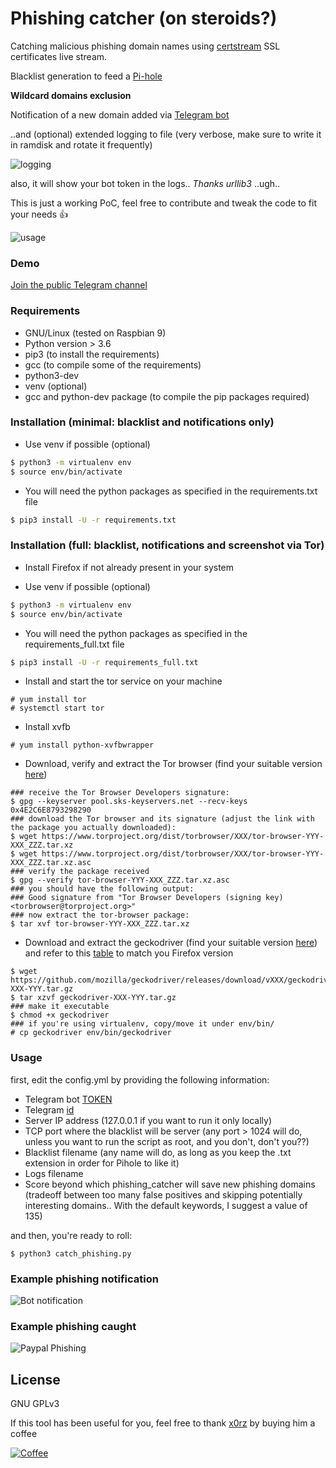 # Phishing catcher (on steroids?)

Catching malicious phishing domain names using [certstream](https://certstream.calidog.io/) SSL certificates live stream.

Blacklist generation to feed a [Pi-hole](https://github.com/pi-hole/pi-hole/blob/master/README.md)

**Wildcard domains exclusion**

Notification of a new domain added via [Telegram bot](https://core.telegram.org/bots) 

..and (optional) extended logging to file (very verbose, make sure to write it in ramdisk and rotate it frequently)

![logging](https://i.imgur.com/c8JsfCM.png)

also, it will show your bot token in the logs.. *Thanks urllib3* ..ugh..

This is just a working PoC, feel free to contribute and tweak the code to fit your needs 👍

![usage](https://i.imgur.com/4BGuXkR.gif)

### Demo
[Join the public Telegram channel](https://t.me/phishing_certstream)

### Requirements

- GNU/Linux (tested on Raspbian 9)
- Python version > 3.6
- pip3 (to install the requirements)
- gcc (to compile some of the requirements)
- python3-dev
- venv (optional)
- gcc and python-dev package (to compile the pip packages required)

### Installation (minimal: blacklist and notifications only)
- Use venv if possible (optional)
```sh
$ python3 -m virtualenv env
$ source env/bin/activate
```

- You will need the python packages as specified in the requirements.txt file

```sh
$ pip3 install -U -r requirements.txt
```

### Installation (full: blacklist, notifications and screenshot via Tor)
- Install Firefox if not already present in your system

- Use venv if possible (optional)
```sh
$ python3 -m virtualenv env
$ source env/bin/activate
```

- You will need the python packages as specified in the requirements_full.txt file

```sh
$ pip3 install -U -r requirements_full.txt
```

- Install and start the tor service on your machine
```
# yum install tor
# systemctl start tor
```

- Install xvfb
```
# yum install python-xvfbwrapper
```

- Download, verify and extract the Tor browser (find your suitable version [here](https://2019.www.torproject.org/projects/torbrowser.html.en))
```
### receive the Tor Browser Developers signature:
$ gpg --keyserver pool.sks-keyservers.net --recv-keys 0x4E2C6E8793298290
### download the Tor browser and its signature (adjust the link with the package you actually downloaded):
$ wget https://www.torproject.org/dist/torbrowser/XXX/tor-browser-YYY-XXX_ZZZ.tar.xz
$ wget https://www.torproject.org/dist/torbrowser/XXX/tor-browser-YYY-XXX_ZZZ.tar.xz.asc
### verify the package received
$ gpg --verify tor-browser-YYY-XXX_ZZZ.tar.xz.asc
### you should have the following output:
### Good signature from "Tor Browser Developers (signing key) <torbrowser@torproject.org>"
### now extract the tor-browser package:
$ tar xvf tor-browser-YYY-XXX_ZZZ.tar.xz
```
- Download and extract the geckodriver (find your suitable version [here](https://github.com/mozilla/geckodriver/releases/))
and refer to this [table](https://firefox-source-docs.mozilla.org/testing/geckodriver/geckodriver/Support.html) to match you Firefox version
```
$ wget https://github.com/mozilla/geckodriver/releases/download/vXXX/geckodriver-XXX-YYY.tar.gz
$ tar xzvf geckodriver-XXX-YYY.tar.gz
### make it executable
$ chmod +x geckodriver
### if you're using virtualenv, copy/move it under env/bin/
# cp geckodriver env/bin/geckodriver
```

### Usage

first, edit the config.yml by providing the following information:
- Telegram bot [TOKEN](https://telepot.readthedocs.io/en/latest/#id5) 
- Telegram [id](https://telepot.readthedocs.io/en/latest/#id7) 
- Server IP address (127.0.0.1 if you want to run it only locally)
- TCP port where the blacklist will be server (any port > 1024 will do, unless you want to run the script as root, and you don't, don't you??)
- Blacklist filename (any name will do, as long as you keep the .txt extension in order for Pihole to like it)
- Logs filename
- Score beyond which phishing_catcher will save new phishing domains (tradeoff between too many false positives and skipping potentially interesting domains.. With the default keywords, I suggest a value of 135)

and then, you're ready to roll:

```
$ python3 catch_phishing.py
```


### Example phishing notification
![Bot notification](https://i.imgur.com/24FNAI8.png)

### Example phishing caught

![Paypal Phishing](https://i.imgur.com/AK60EYz.png)

License
----
GNU GPLv3

If this tool has been useful for you, feel free to thank [x0rz](https://github.com/x0rz) by buying him a coffee

[![Coffee](https://www.buymeacoffee.com/assets/img/custom_images/orange_img.png)](https://buymeacoff.ee/x0rz)
